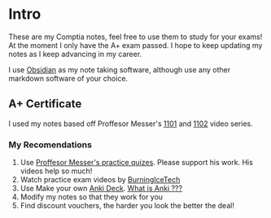 # Intro
These are my Comptia notes, feel free to use them to study for your exams!
At the moment I only have the A+ exam passed. I hope to keep updating my notes as I keep advancing in my career.

I use [Obsidian](https://obsidian.md/) as my note taking software, although use any other markdown software of your choice.

## A+ Certificate
I used my notes based off Proffesor Messer's [1101](https://www.youtube.com/watch?v=87t6P5ZHTP0&list=PLG49S3nxzAnnOmvg5UGVenB_qQgsh01uC) and [1102](https://www.youtube.com/watch?v=3MHDU4kFChU&list=PLG49S3nxzAnna96gzhJrzkii4hH_mgW4b) video series. 

### My Recomendations
1. Use [Proffesor Messer's practice quizes](https://www.professormesser.com/). Please support his work. His videos help so much!
2. Watch practice exam videos by [BurningIceTech](https://www.youtube.com/@BurningIceTech/featured)
3. Use Make your own [Anki Deck](https://apps.ankiweb.net/).  [What is Anki ???](https://youtube.com/shorts/NsIinCw20O4?si=5mX6UufUcsiipmGF)
4. Modify my notes so that they work for you
5. Find discount vouchers, the harder you look the better the deal!
